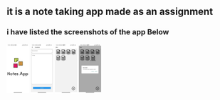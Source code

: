 ## it is a note taking app made as an assignment

### i have listed the screenshots of the app Below

<img
  src="/imgs/pic1.jpeg"
  alt="Alt text"
  title="Splash Screen"
  style="display: inline-block; margin: 0 auto; max-width: 50px">
  <img
  src="/imgs/pic2.jpeg"
  alt="Alt text"
  title="Add Note Screen"
  style="display: inline-block; margin: 0 auto; max-width: 50px">
  <img
  src="/imgs/pic3.jpeg"
  alt="Alt text"
  title="Main Screen"
  style="display: inline-block; margin: 0 auto; max-width: 50px">
  <img
  src="/imgs/pic4.jpeg"
  alt="Alt text"
  title="Delete Screen"
  style="display: inline-block; margin: 0 auto; max-width: 50px">